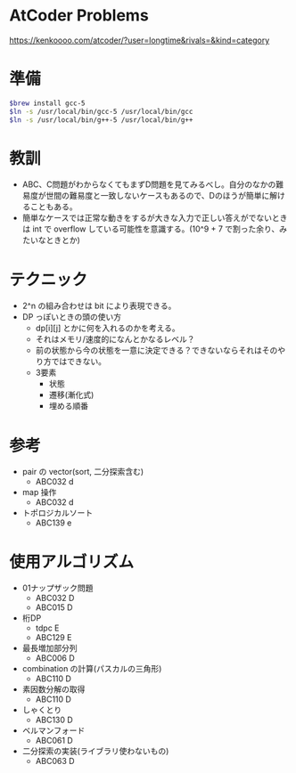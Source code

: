 # AtCoder Problems
https://kenkoooo.com/atcoder/?user=longtime&rivals=&kind=category

# 準備

```bash
$brew install gcc-5
$ln -s /usr/local/bin/gcc-5 /usr/local/bin/gcc
$ln -s /usr/local/bin/g++-5 /usr/local/bin/g++
```

# 教訓

* ABC、C問題がわからなくてもまずD問題を見てみるべし。自分のなかの難易度が世間の難易度と一致しないケースもあるので、Dのほうが簡単に解けることもある。
* 簡単なケースでは正常な動きをするが大きな入力で正しい答えがでないときは int で overflow している可能性を意識する。(10^9 + 7 で割った余り、みたいなときとか)

# テクニック
* 2^n の組み合わせは bit により表現できる。
* DP っぽいときの頭の使い方
  * dp[i][j] とかに何を入れるのかを考える。
  * それはメモリ/速度的になんとかなるレベル？
  * 前の状態から今の状態を一意に決定できる？できないならそれはそのやり方ではできない。
  * 3要素
    * 状態
    * 遷移(漸化式)
    * 埋める順番

# 参考

* pair の vector(sort, 二分探索含む)
  * ABC032 d
* map 操作
  * ABC032 d
* トポロジカルソート
  * ABC139 e


# 使用アルゴリズム

* 01ナップザック問題
  * ABC032 D
  * ABC015 D
* 桁DP
  * tdpc E
  * ABC129 E
* 最長増加部分列
  * ABC006 D
* combination の計算(パスカルの三角形)
  * ABC110 D
* 素因数分解の取得
  * ABC110 D
* しゃくとり
  * ABC130 D
* ベルマンフォード
  * ABC061 D
* 二分探索の実装(ライブラリ使わないもの)
  * ABC063 D
